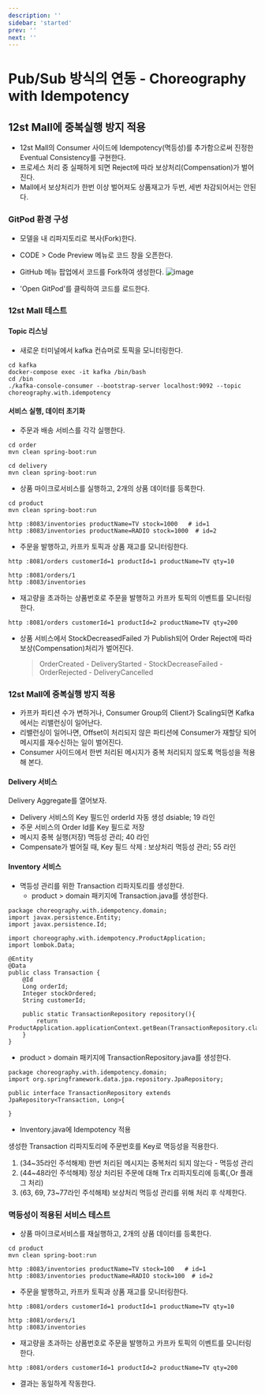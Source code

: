 ```yaml
---
description: ''
sidebar: 'started'
prev: ''
next: ''
---
```


# Pub/Sub 방식의 연동 - Choreography with Idempotency

## 12st Mall에 중복실행 방지 적용

- 12st Mall의 Consumer 사이드에 Idempotency(멱등성)를 추가함으로써 진정한 Eventual Consistency를 구현한다.
- 프로세스 처리 중 실패하게 되면 Reject에 따라 보상처리(Compensation)가 벌어진다.
- Mall에서 보상처리가 한번 이상 벌어져도 상품재고가 두번, 세번 차감되어서는 안된다.


### GitPod 환경 구성

- 모델을 내 리파지토리로 복사(Fork)한다.
- CODE > Code Preview 메뉴로 코드 창을 오픈한다.
- GitHub 메뉴 팝업에서 코드를 Fork하여 생성한다.
![image](https://user-images.githubusercontent.com/108639319/204209954-0f47ea0f-0ca5-4e0a-9c3e-226ad4eabb37.png)

- 'Open GitPod'를 클릭하여 코드를 로드한다.

### 12st Mall 테스트

#### Topic 리스닝
- 새로운 터미널에서 kafka 컨슈머로 토픽을 모니터링한다.
```
cd kafka
docker-compose exec -it kafka /bin/bash
cd /bin
./kafka-console-consumer --bootstrap-server localhost:9092 --topic choreography.with.idempotency
```

#### 서비스 실행, 데이터 초기화

- 주문과 배송 서비스를 각각 실행한다.
```
cd order
mvn clean spring-boot:run

cd delivery
mvn clean spring-boot:run
```

- 상품 마이크로서비스를 실행하고, 2개의 상품 데이터를 등록한다.
```
cd product 
mvn clean spring-boot:run

http :8083/inventories productName=TV stock=1000   # id=1
http :8083/inventories productName=RADIO stock=1000  # id=2
```

- 주문을 발행하고, 카프카 토픽과 상품 재고를 모니터링한다.
```
http :8081/orders customerId=1 productId=1 productName=TV qty=10

http :8081/orders/1
http :8083/inventories
```

- 재고량을 초과하는 상품번호로 주문을 발행하고 카프카 토픽의 이벤트를 모니터링한다.
```
http :8081/orders customerId=1 productId=2 productName=TV qty=200
```

- 상품 서비스에서 StockDecreasedFailed 가 Publish되어 Order Reject에 따라 보상(Compensation)처리가 벌어진다. 
  > OrderCreated - DeliveryStarted - StockDecreaseFailed - OrderRejected - DeliveryCancelled


### 12st Mall에 중복실행 방지 적용

- 카프카 파티션 수가 변하거나, Consumer Group의 Client가 Scaling되면 Kafka에서는 리밸런싱이 일어난다.
- 리밸런싱이 일어나면, Offset이 처리되지 않은 파티션에 Consumer가 재할당 되어 메시지를 재수신하는 일이 벌어진다.
- Consumer 사이드에서 한번 처리된 메시지가 중복 처리되지 않도록 멱등성을 적용해 본다.


#### Delivery 서비스

Delivery Aggregate를 열어보자.

- Delivery 서비스의 Key 필드인 orderId 자동 생성 dsiable; 19 라인  
- 주문 서비스의 Order Id를 Key 필드로 저장 
- 메시지 중복 실행(저장) 멱등성 관리; 40 라인
- Compensate가 벌어질 때, Key 필드 삭제 : 보상처리 멱등성 관리; 55 라인


#### Inventory 서비스

- 멱등성 관리를 위한 Transaction 리파지토리를 생성한다.
  - product > domain 패키지에 Transaction.java를 생성한다.

```
package choreography.with.idempotency.domain;
import javax.persistence.Entity;
import javax.persistence.Id;

import choreography.with.idempotency.ProductApplication;
import lombok.Data;

@Entity
@Data
public class Transaction {
    @Id
    Long orderId;
    Integer stockOrdered;
    String customerId;

    public static TransactionRepository repository(){
        return ProductApplication.applicationContext.getBean(TransactionRepository.class);
    }
}
```

  - product > domain 패키지에 TransactionRepository.java를 생성한다.
```
package choreography.with.idempotency.domain;
import org.springframework.data.jpa.repository.JpaRepository;

public interface TransactionRepository extends JpaRepository<Transaction, Long>{
    
}

```  

- Inventory.java에 Idempotency 적용

생성한 Transaction 리파지토리에 주문번호를 Key로 멱등성을 적용한다.

1. (34~35라인 주석해제) 한번 처리된 메시지는 중복처리 되지 않는다 - 멱등성 관리
2. (44~48라인 주석해제) 정상 처리된 주문에 대해 Trx 리파지토리에 등록(,Or 플래그 처리)
3. (63, 69, 73~77라인 주석해제) 보상처리 멱등성 관리를 위해 처리 후 삭제한다.


### 멱등성이 적용된 서비스 테스트

- 상품 마이크로서비스를 재실행하고, 2개의 상품 데이터를 등록한다.
```
cd product 
mvn clean spring-boot:run

http :8083/inventories productName=TV stock=100   # id=1
http :8083/inventories productName=RADIO stock=100  # id=2
```

- 주문을 발행하고, 카프카 토픽과 상품 재고를 모니터링한다.
```
http :8081/orders customerId=1 productId=1 productName=TV qty=10

http :8081/orders/1
http :8083/inventories
```

- 재고량을 초과하는 상품번호로 주문을 발행하고 카프카 토픽의 이벤트를 모니터링한다.
```
http :8081/orders customerId=1 productId=2 productName=TV qty=200
```

- 결과는 동일하게 작동한다.